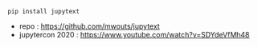 `pip install jupytext`

 - repo : https://github.com/mwouts/jupytext
 - jupytercon 2020 : https://www.youtube.com/watch?v=SDYdeVfMh48
